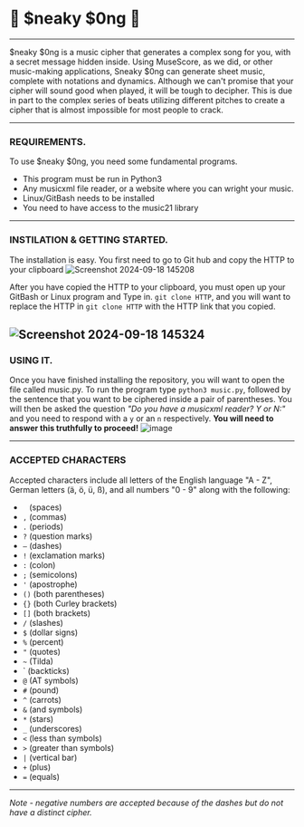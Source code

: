 # 🎵 $neaky $0ng 🎵
___
$neaky $0ng is a music cipher that generates a complex song for you, with a secret message hidden inside. Using MuseScore, as we did, or other music-making applications, Sneaky $0ng can generate sheet music, complete with notations and dynamics. 
Although we can't promise that your cipher will sound good when played, it will be tough to decipher. This is due in part to the complex series of beats utilizing different pitches to create a cipher that is almost impossible for most people to crack. 
___
### REQUIREMENTS.         
To use $neaky $0ng, you need some fundamental programs. 
-  This program must be run in Python3
-  Any musicxml file reader, or a website where you can wright your music.
-  Linux/GitBash needs to be installed
-  You need to have access to the music21 library
___
### INSTILATION & GETTING STARTED.
The installation is easy. You first need to go to Git hub and copy the HTTP to your clipboard
![Screenshot 2024-09-18 145208](https://github.com/user-attachments/assets/ff9936c8-7add-40c5-9343-f2e9e6407c21)

After you have copied the HTTP to your clipboard, you must open up your GitBash or Linux program and Type in. `git clone HTTP`, and you will want to replace the HTTP in `git clone HTTP` with the HTTP link that you copied.

![Screenshot 2024-09-18 145324](https://github.com/user-attachments/assets/7a45f7c6-d41a-4983-8536-b03010999b23)
---
### USING IT. 

Once you have finished installing the repository, you will want to open the file called music.py. To run the program type `python3 music.py`, followed by the sentence that you want to be ciphered inside a pair of parentheses. You will then be asked the question *"Do you have a musicxml reader? Y or N:"* and you need to respond with a `y` or an `n` respectively. **You will need to answer this truthfully to proceed!**
![image](https://github.com/user-attachments/assets/eb829ab0-91df-404c-bccc-dd4b47bd76fc)

---
### ACCEPTED CHARACTERS
Accepted characters include all letters of the English language "A - Z", German letters (ä, ö, ü, ß), and all numbers "0 - 9" along with the following: 
- ` ` (spaces)
- `,` (commas)
- `.` (periods)
- `?` (question marks)
- `—` (dashes)
- `!` (exclamation marks)
- `:` (colon)
- `;` (semicolons)
- `'` (apostrophe)
- `()` (both parentheses)
- `{}` (both Curley brackets)
- `[]` (both brackets)
- `/` (slashes)
- `$` (dollar signs)
- `%` (percent)
- `"` (quotes)
- `~` (Tilda)
-  ` (backticks)
- `@` (AT symbols)
- `#` (pound)
- `^` (carrots)
- `&` (and symbols)
- `*` (stars)
- `_` (underscores)
- `<` (less than symbols)
- `>` (greater than symbols)
- `|` (vertical bar)
- `+` (plus)
- `=` (equals)
---
  *Note - negative numbers are accepted because of the dashes but do not have a distinct cipher.*
